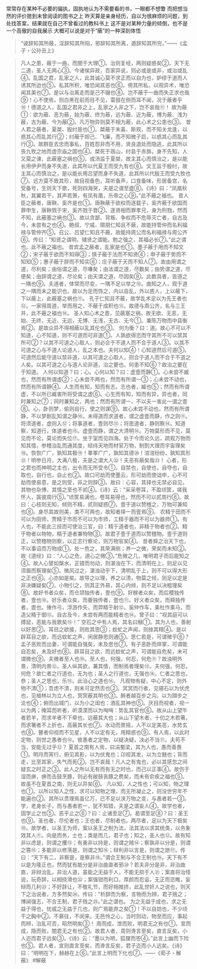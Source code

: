 常常存在某种不必要的偏执，固执地认为不需要看的书，一眼都不想瞥
而把想当然的评价摁到未曾阅读的图书之上
昨天算是亲身经历，自以为很麻烦的问题，到处找答案，结果就在自己不曾看过的教科书上
这不是对某种力量的倾倒，也不是一个高傲的自我展示
大概可以说是对于“蔽”的一种深刻体悟

> “诐辞知其所蔽，淫辞知其所陷，邪辞知其所离，遁辞知其所穷。”——《孟子・公孙丑上》

> 凡人之患，蔽于一曲，而闇于大理①。治则复经，两则疑惑矣②。天下无二道，圣人无两心③。今诸侯异政，百家异说，则必或是或非，或治或乱④。乱国之君，乱家之人，此其诚心莫不求正而以自为也，妒缪于道而人诱其所迨也⑤。私其所积，唯恐闻其恶也⑥。倚其所私，以观异术，唯恐闻其美也⑦。是以与治离走而是己不辍也⑧。岂不蔽于一曲而失正求也哉⑨！心不使焉，则白黑在前而目不见，雷鼓在侧而耳不闻，况于蔽者乎⑩！德道之人，乱国之君非之上，乱家之人非之下，岂不哀哉⑪！
> 故为蔽①：欲为蔽、恶为蔽，始为蔽、终为蔽，远为蔽、近为蔽，博为蔽、浅为蔽，古为蔽、今为蔽②。凡万物异则莫不相为蔽，此心术之公患也③。
> 昔人君之蔽者，夏桀、殷纣是也①。桀蔽于末喜、斯观，而不知关龙逢，以惑其心而乱其行②；纣蔽于妲己、飞廉，而不知微子启，以惑其心而乱其行③。故群臣去忠而事私，百姓怨非而不用，贤良退处而隐逃，此其所以丧九牧之地而虚宗庙之国也④。桀死于鬲山，纣县于赤旆，身不先知，人又莫之谏，此蔽塞之祸也⑤。成汤监于夏桀，故主其心而慎治之，是以能长用伊尹而身不失道，此其所以代夏王而受九有也⑥。文王监于殷纣，故主其心而慎治之，是以能长用吕望而身不失道，此其所以代殷王而受九牧也⑦。远方莫不致其珍，故目视备色，耳听备声，口食备味，形居备宫，名受备号，生则天下歌，死则四海哭，夫是之谓至盛⑧。《诗》曰：“凤凰秋秋，其翼若干，其声若箫，有凤有凰，乐帝之心⑨。”此不蔽之福也。
> 昔人臣之蔽者，唐鞅、奚齐是也①。唐鞅蔽于欲权而逐载子，奚齐蔽于欲国而罪申生，唐鞅戮于宋，奚齐戮于晋②。逐贤相而罪孝兄，身为刑戮，然而不知，此蔽塞之祸也③。故以贪鄙、背叛、争权而不危辱灭亡者，自古及今，未尝有之也④。鲍叔、宁戚、隰朋仁知且不蔽，故能持管仲而名利福禄与管仲齐⑤。召公、吕望仁知且不蔽，故能持周公而名利福禄与周公齐⑥。传曰：“知贤之谓明，辅贤之谓能。勉之强之，其福必长⑦。”此之谓也。此不蔽之福也。
> 昔宾孟之蔽者，乱家是也①。墨子蔽于用而不知文②；宋子蔽于欲而不知得③；慎子蔽于法而不知贤④；申子蔽于势而不知知⑤；惠子蔽于辞而不知实⑥；庄子蔽于天而不知人⑦。故由用谓之道，尽利矣；由俗谓之道，尽嗛矣；由法谓之道，尽数矣；由势谓之道，尽便矣；由辞谓之道，尽论矣；由天谓之道，尽因矣⑧。此数具者，皆道之一隅也⑨。夫道者，体常而尽变，一隅不足以举之⑩。曲知之人，观于道之一隅而未之能识也，故以为足而饰之，内以自乱，外以惑人，上以蔽下，下以蔽上，此蔽塞之祸也⑪。
> 孔子仁知且不蔽，故学乱术足以为先王者也⑫。一家得周道，举而用之，不蔽于成积也⑬。故德与周公齐，名与三王并，此不蔽之福也⑭。
> 圣人知心术之患，见蔽塞之祸，故无欲、无恶，无始、无终，无近、无远，无博、无浅，无古、无今①。兼陈万物而中县衡焉②。是故众异不得相蔽以乱其伦也③。
> 何为衡？曰：道。故心不可以不知道，心不知道，则不可道而可非道①。人孰欲得恣而守其所不可以禁其所可②？以其不可道之心取人，则必合于不道人而不合于道人③。以其不可道之心与不道人论道人，乱之本也。夫何以知④！心知道然后可道⑤。可道然后能守道以禁非道，以其可道之心取人，则合于道人而不合于不道之人矣。以其可道之心与道人论非道，治之要也。何患不知⑥？故治之要在于知道。
> 人何以知道？曰：心。心何以知？曰：虚壹而静①。心未尝不臧也，然而有所谓虚②；心未尝不两也，然而有所谓一③；心未尝不动也，然而有所谓静④。人生而有知，知而有志。志也者，臧也⑤；然而有所谓虚，不以所已臧害所将受谓之虚⑥。心生而有知，知而有异，异也者，同时兼知之⑦；同时兼知之，两也；然而有所谓一，不以夫一害此一谓之壹⑧。心，卧则梦，偷则自行，使之则谋⑨。故心未尝不动也，然而有所谓静，不以梦剧乱知谓之静⑩。未得道而求道者，谓之虚壹而静，作之则⑪。将须道者，虚则入⑫；将事道者，壹则尽⑬；将思道者，静则察⑭。知道察，知道行，体道者也⑮。虚壹而静，谓之大清明⑯。万物莫形而不见，莫见而不论，莫论而失位⑰。坐于室而见四海。处于今而论久远，疏观万物而知其情，参稽治乱而通其度，经纬天地而材官万物，制割大理而宇宙理矣⑱。恢恢广广，孰知其极⑲！睪睪广广，孰知其德⑳！涫涫纷纷，孰知其形㉑！明参日月，大满八极，夫是之谓大人㉒！夫恶有蔽矣哉㉓！
> 心者，形之君也而神明之主也，出令而无所受令①。自禁也，自使也，自夺也，自取也，自行也，自止也②。故口可劫而使墨云，形可劫而使诎申，心不可劫而使易意，是之则受，非之则辞③。故曰：心容，其择也无禁必自见，其物也杂博，其情之至也不贰④。《诗》云：“采采卷耳，不盈顷筐，嗟我怀人，寘彼周行⑤。”顷筐易满也，卷耳易得也，然而不可以贰周行⑥。故曰：心枝则无知，倾则不精，贰则疑惑⑦。壹于道以赞稽之，万物可兼知也⑧。身尽其故则美，类不可两也，故知者择一而壹焉⑨。
> 农精于田而不可以为田师，贾精于市而不可以为市师，工精于器而不可以为器师①。有人也，不能此三技而可使治三官，曰：精于道者也，非精于物者也②。精于物者以物物，精于道者兼物物③。故君子壹于道而以赞稽物。壹于道则正，以赞稽物则察，以正志行察论，则万物官矣④。
> 昔者舜之治天下也，不以事诏而万物成①。处一危之，其荣满侧；养一之微，荣矣而未知②。故《道经》曰：“人心之危，道心之微③。”危微之几，唯明君子而后能知之④。故人心譬如槃水，正错而勿动，则湛浊在下，而清明在上，则足以见须眉而察理矣⑤。微风过之，湛浊动乎下，清明乱于上，则不可以得大形之正也⑥。心亦如是矣。故导之以理，养之以清，物莫之倾，则足以定是非决嫌疑矣⑦。小物引之，则其正外易，其心内倾，则不足以决粗理矣⑧。故好书者众矣，而仓颉独传者，壹也⑨。好稼者众矣，而后稷独传者，壹也⑩。好乐者众矣，而夔独传者，壹也⑪。好义者众矣，而舜独传者，壹也。倕作弓，浮游作矢，而羿精于射⑫。奚仲作车，乘杜作乘马，而造父精于御⑬。自古及今，未尝有两而能精者也⑭。曾子曰：“视其庭可以搏鼠，恶能与我歌矣⑮！”
> 空石之中有人焉，其名曰觙①。其为人也，善射以好思②。耳目之欲接，则败其思③；蚊虻之声闻，则挫其精④。是以辟耳目之欲，而远蚊虻之声，闲居静思则通⑤。思仁若是，可谓微乎⑥？孟子恶败而出妻，可谓能自强矣，未及思也⑦。有子恶卧而焠掌，可谓能自忍矣，未及好也⑧。辟耳目之欲，而远蚊虻之声，可谓能自危矣，未可谓微也⑨。夫微者至人也⑩。至人也，何强，何忍，何危⑪？故浊明外景，清明内景⑫。圣人纵其欲，兼其情，而制焉者理矣⑬。夫何强，何忍，何危？故仁者之行道也，无为也；圣人之行道也，无强也⑭。仁者之思也，恭；圣人之思也，乐⑮。此治心之道也⑯。
> 凡观物有疑，中心不定，则外物不清①；吾虑不清，则未可定然否也②。冥冥而行者，见寝石以为伏虎也，见植林以为立人也，冥冥蔽其明也③。醉者越百步之沟，以为蹞步之浍也④；俯而出城门，以为小之闺也：酒乱其神也⑤。厌目而视者，视一以为两；掩耳而听者，听漠漠而以为哅哅：势乱其官也⑥。故从山上望牛者若羊，而求羊者不下牵也，远蔽其大也；从山下望木者，十仞之木若箸，而求箸者不上折也，高蔽其长也⑦。水动而景摇，人不以定美恶，水势玄也⑧。瞽者仰视而不见星，人不以定有无，用精惑也⑨。有人焉，以此时定物，则世之愚者也⑩。彼愚者之定物，以疑决疑，决必不当⑪。夫苟不当，安能无过乎⑫？
> 夏首之南有人焉，曰涓蜀梁，其为人也，愚而善畏①。明月而宵行，俯见其影，以为伏鬼也；卬视其发，以为立魅也；背而走，比至其家，失气而死②。岂不哀哉！凡人之有鬼也，必以其感忽之间疑玄之时正之③。此人之所以无有而有无之时也，而己以正事④。故伤于湿而痹，痹而击鼓烹豚，则必有敝鼓丧豚之费矣，而未有俞疾之福也⑤。故虽不在夏首之南，则无以异矣⑥。
> 凡以知，人之性也；可以知，物之理也①。以所以知人之性，求可以知物之理，而无所凝止之，则没世穷年不能遍也②。其所以贯理焉虽亿万，已不足以浃万物之变，与愚者若一③。学，老身长子，而与愚者若一，犹不知错，夫是之谓妄人④。故学也者，固学止之也⑤。恶乎止之⑥？曰：止诸至足⑦。曷谓至足⑧？曰：圣王也⑨。圣也者，尽伦者也；王也者，尽制者也。两尽者，足以为天下极矣⑩。故学者，以圣王为师，案以圣王之制为法，法其法以求其统类，以务象效其人⑪。向是而务，士也；类是而几，君子也；知之，圣人也⑫。故有知非以虑是，则谓之攫⑬；有勇非以持是，则谓之贼⑭；察孰非以分是，则谓之篡⑮；多能非以修荡是，则谓之知⑯；辩利非以言是，则谓之詍⑰。传曰：“天下有二，非察是，是察非⑱。”谓合王制与不合王制也⑲。天下有不以是为隆正也，然而犹有能分是非治曲直者邪⑳？若夫非分是非，非治曲直，非辩治乱，非治人道，虽能之无益于人，不能无损于人㉑；案直将治怪说，玩奇辞，以相挠滑也㉒；案强钳而利口，厚颜而忍诟，无正而恣睢，妄辩而几利㉓；不好辞让，不敬礼节，而好相推挤，此乱世奸人之说也，则天下之治说者，方多然矣㉔。传曰：“析辞而为察，言物而为辨，君子贱之；博闻强志，不合王制，君子贱之㉕。”此之谓也。
> 为之无益于成也，求之无益于得也，忧戚之无益于几也，则广焉能弃之矣①！不以自妨也，不少顷干之胸中②。不慕往，不闵来。无邑怜之心，当时则动，物至而应，事起而辨，治乱可否，昭然明矣③！
> 周而成，泄而败，明君无之有也①。宣而成，隐而败，闇君无之有也②。故君人者，周则谗言至矣，直言反矣，小人迩而君子远矣③。《诗》云：“墨以为明，狐狸而苍④。”此言上幽而下险也⑤。君人者，宣则直言至矣，而谗言反矣，君子迩而小人远矣。《诗》曰：“明明在下，赫赫在上⑥。”此言上明而下化也⑦。——《荀子・解蔽》
#解蔽

